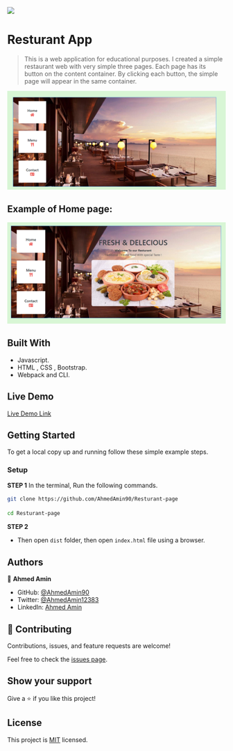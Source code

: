 ![](https://img.shields.io/badge/Microverse-blueviolet)

# Resturant App

>This is a web application for educational purposes. I created a simple restaurant web with very simple three pages. Each page has its button on the content container. By clicking each button, the simple page will appear in the same container.

![screenshot](src/assets/images/entry.png) 

## Example of Home page:

![screenshot](src/assets/images/home-page.png)

## Built With

- Javascript.
- HTML , CSS , Bootstrap.
- Webpack and CLI.

## Live Demo

[Live Demo Link](https://ahmedamin90.github.io/Resturant-page/)

## Getting Started

To get a local copy up and running follow these simple example steps.

### Setup

**STEP 1**
In the terminal, Run the following commands.

```bash
git clone https://github.com/AhmedAmin90/Resturant-page

cd Resturant-page
```

**STEP 2**
- Then open `dist` folder, then open `index.html` file using a browser.

## Authors

👤 **Ahmed Amin**

- GitHub: [@AhmedAmin90](https://github.com/AhmedAmin90)
- Twitter: [@AhmedAmin12383](https://twitter.com/AhmedAmin12383)
- LinkedIn: [Ahmed Amin](https://www.linkedin.com/in/web-developer/)


## 🤝 Contributing

Contributions, issues, and feature requests are welcome!

Feel free to check the [issues page]((https://github.com/AhmedAmin90/Resturant-page/issues)).

## Show your support

Give a ⭐️ if you like this project!

## License
<p>This project is <a href="./LICENSE">MIT</a> licensed.</p>